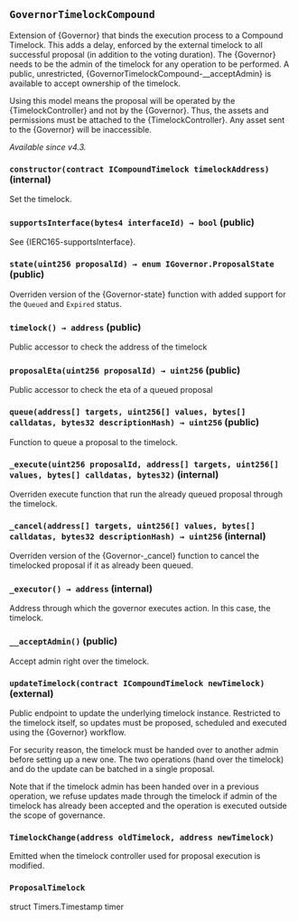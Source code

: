 ## `GovernorTimelockCompound`



Extension of {Governor} that binds the execution process to a Compound Timelock. This adds a delay, enforced by
the external timelock to all successful proposal (in addition to the voting duration). The {Governor} needs to be
the admin of the timelock for any operation to be performed. A public, unrestricted,
{GovernorTimelockCompound-__acceptAdmin} is available to accept ownership of the timelock.

Using this model means the proposal will be operated by the {TimelockController} and not by the {Governor}. Thus,
the assets and permissions must be attached to the {TimelockController}. Any asset sent to the {Governor} will be
inaccessible.

_Available since v4.3._


### `constructor(contract ICompoundTimelock timelockAddress)` (internal)



Set the timelock.

### `supportsInterface(bytes4 interfaceId) → bool` (public)



See {IERC165-supportsInterface}.

### `state(uint256 proposalId) → enum IGovernor.ProposalState` (public)



Overriden version of the {Governor-state} function with added support for the `Queued` and `Expired` status.

### `timelock() → address` (public)



Public accessor to check the address of the timelock

### `proposalEta(uint256 proposalId) → uint256` (public)



Public accessor to check the eta of a queued proposal

### `queue(address[] targets, uint256[] values, bytes[] calldatas, bytes32 descriptionHash) → uint256` (public)



Function to queue a proposal to the timelock.

### `_execute(uint256 proposalId, address[] targets, uint256[] values, bytes[] calldatas, bytes32)` (internal)



Overriden execute function that run the already queued proposal through the timelock.

### `_cancel(address[] targets, uint256[] values, bytes[] calldatas, bytes32 descriptionHash) → uint256` (internal)



Overriden version of the {Governor-_cancel} function to cancel the timelocked proposal if it as already
been queued.

### `_executor() → address` (internal)



Address through which the governor executes action. In this case, the timelock.

### `__acceptAdmin()` (public)



Accept admin right over the timelock.

### `updateTimelock(contract ICompoundTimelock newTimelock)` (external)



Public endpoint to update the underlying timelock instance. Restricted to the timelock itself, so updates
must be proposed, scheduled and executed using the {Governor} workflow.

For security reason, the timelock must be handed over to another admin before setting up a new one. The two
operations (hand over the timelock) and do the update can be batched in a single proposal.

Note that if the timelock admin has been handed over in a previous operation, we refuse updates made through the
timelock if admin of the timelock has already been accepted and the operation is executed outside the scope of
governance.


### `TimelockChange(address oldTimelock, address newTimelock)`



Emitted when the timelock controller used for proposal execution is modified.


### `ProposalTimelock`


struct Timers.Timestamp timer



